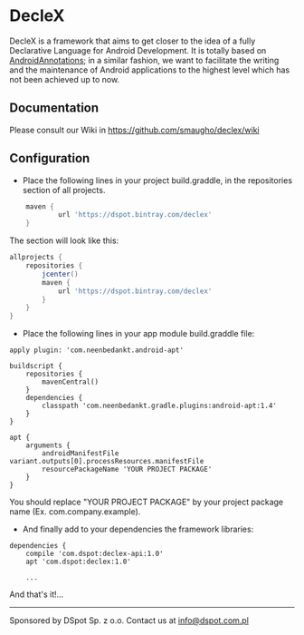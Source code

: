 # DecleX

DecleX is a framework that aims to get closer to the idea of a fully Declarative Language for Android Development. 
It is totally based on <a href="https://github.com/excilys/androidannotations/wiki" target="_blank">AndroidAnnotations</a>; in a similar fashion, we want to facilitate the writing and the maintenance of 
Android applications to the highest level which has not been achieved up to now.


## Documentation

Please consult our Wiki in https://github.com/smaugho/declex/wiki

## Configuration

* Place the following lines in your project build.graddle, in the repositories section of all projects.

```gradle
    maven {
            url 'https://dspot.bintray.com/declex'
    }
````

The section will look like this:

```gradle
allprojects {
    repositories {
        jcenter()
        maven {
            url 'https://dspot.bintray.com/declex'
        }
    }
}
```

* Place the following lines in your app module build.graddle file:

```graddle
apply plugin: 'com.neenbedankt.android-apt'

buildscript {
    repositories {
        mavenCentral()
    }
    dependencies {
        classpath 'com.neenbedankt.gradle.plugins:android-apt:1.4'
    }
}

apt {
    arguments {
        androidManifestFile variant.outputs[0].processResources.manifestFile
        resourcePackageName 'YOUR PROJECT PACKAGE'
    }
}

```
You should replace "YOUR PROJECT PACKAGE" by your project package name (Ex. com.company.example).

* And finally add to your dependencies the framework libraries:

```graddle
dependencies {
    compile 'com.dspot:declex-api:1.0'
    apt 'com.dspot:declex:1.0'
    
    ...
```

And that's it!...

-----------
Sponsored by DSpot Sp. z o.o. Contact us at info@dspot.com.pl
